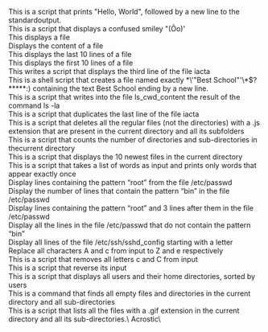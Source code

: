 This is a script that prints "Hello, World", followed by a new line to the standardoutput.\
This is a script that displays a confused smiley "(Ôo)'\
This displays a file\
Displays the content of a file\
This displays the last 10 lines of a file\
This displays the first 10 lines of a file\
This writes a script that displays the third line of the file iacta\
This is a shell script that creates a file named exactly \*\\'"Best School"\'\\*$\?\*\*\*\*\*:) containing the text Best School ending by a new line.\
This is a script that writes into the file ls_cwd_content the result of the command ls -la\
This is a script that duplicates the last line of the file iacta\
This is a script that deletes all the regular files (not the directories) with a .js extension that are present in the current directory and all its subfolders\
This is a script that counts the number of directories and sub-directories in thecurrent directory\
This is a script that displays the 10 newest files in the current directory\
This is a script that takes a list of words as input and prints only words that appear exactly once\
Display lines containing the pattern “root” from the file /etc/passwd\
Display the number of lines that contain the pattern “bin” in the file /etc/passwd\
Display lines containing the pattern “root” and 3 lines after them in the file /etc/passwd\
Display all the lines in the file /etc/passwd that do not contain the pattern “bin”\
Display all lines of the file /etc/ssh/sshd_config starting with a letter\
Replace all characters A and c from input to Z and e respectively\
This is a script that removes all letters c and C from input\
This is a script that reverse its input\
This is a script that displays all users and their home directories, sorted by users\
This is a command that finds all empty files and directories in the current directory and all sub-directories\
This is a script that lists all the files with a .gif extension in the current directory and all its sub-directories.\ 
Acrostic\
